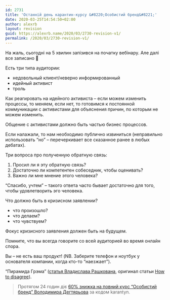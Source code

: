 ```yaml
---
id: 2731
title: 'Останній день карантин-курсу &#8220;Особистий бренд&#8221;'
date: 2020-03-25T14:54:50+02:00
author: alexrb
layout: revision
guid: https://alexrb.name/2020/03/2730-revision-v1/
permalink: /2020/03/2730-revision-v1/
---
```

На жаль, сьогодні на 5 хвилин запізився на початку вебінару. Але далі все записано 🙂

Есть три типа аудитории:

  * недовольный клиент/неверно информированный
  * идейный активист
  * троль

Как реагировать на идейного активиста &#8211; если можем изменить процессы, то меняем, если нет, то готовимся к постоянной коммуникации с активистами для объяснения причин, по которым не можем изменить.

Общение с активистами должно быть частью бизнес процессов.

Если налажали, то нам необходимо публично извиниться (неправильно использовать &#8220;но&#8221; &#8211; перечеркивает все сказанное ранее в любых дебатах).

Три вопроса про полученную обратную связь:

  1. Просил ли я эту обратную связь?
  2. Достаточно ли компетентен собеседник, чтобы оценивать?
  3. Важно ли мне мнение этого человека?

&#8220;Спасибо, учтем&#8221; &#8211; такого ответа часто бывает достаточно для того, чтобы удовлетворить эго человека.

Что должно быть в кризисном заявлении?

  * что произошло? 
  * что делаем?
  * что чувствуем?

Фокус кризисного заявления должен быть на будущем.

Помните, что вы всегда говорите со всей аудиторией во время онлайн спора.

Вы &#8211; не есть ваш продукт! (NB. Заберите телефон и ноутбук у основателя компании, когда кто-то &#8220;наезжает&#8221;).

&#8220;Пирамида Грэма&#8221; ([статья Владислава Рашкована](https://www.pravda.com.ua/rus/columns/2019/04/19/7212729/), оригинал статьи [How to disagree](http://www.paulgraham.com/disagree.html)).

<blockquote class="wp-block-quote">
  <p>
    Протягом 24 годин діє <a href="https://www.personalbrand.com.ua/?utm_source=webinar&utm_medium=chat&utm_campaign=60-quarantine">60% знижка на повний курс &#8220;Особистий бренд&#8221; Володимира Дегтярьова</a> за кодом karantyn.
  </p>
</blockquote>